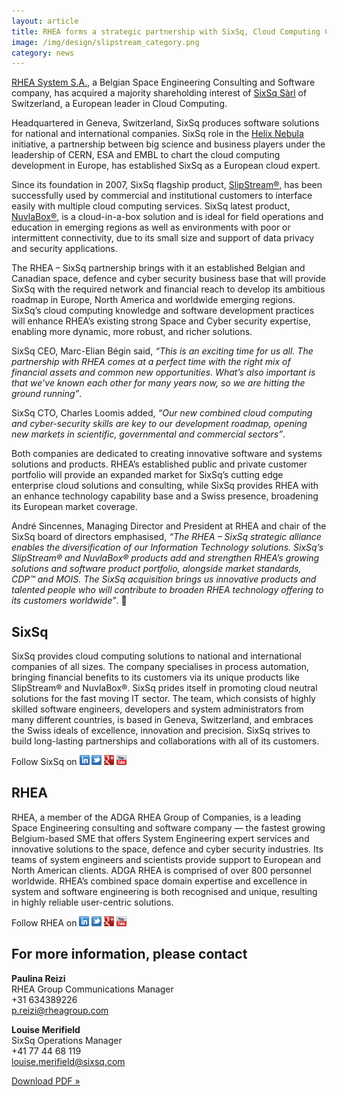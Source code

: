 ```yaml
---
layout: article
title: RHEA forms a strategic partnership with SixSq, Cloud Computing Company
image: /img/design/slipstream_category.png
category: news
---
```


[RHEA System S.A.](http://rheagroup.com/), a Belgian Space Engineering Consulting and Software company, has acquired a majority shareholding interest of [SixSq Sàrl](http://sixsq.com/) of Switzerland, a European leader in Cloud Computing. 

Headquartered in Geneva, Switzerland, SixSq produces software solutions for national and international companies. SixSq role in the [Helix Nebula](http://www.helix-nebula.eu/) initiative, a partnership between big science and business players under the leadership of CERN, ESA and EMBL to chart the cloud computing development in Europe, has established SixSq as a European cloud expert. 

Since its foundation in 2007, SixSq flagship product, [SlipStream®](http://sixsq.com/products/slipstream), has been successfully used by commercial and institutional customers to interface easily with multiple cloud computing services. SixSq latest product, [NuvlaBox®](http://sixsq.com/products/nuvlabox), is a cloud-in-a-box solution and is ideal for field operations and education in emerging regions as well as environments with poor or intermittent connectivity, due to its small size and support of data privacy and security applications. 

The RHEA – SixSq partnership brings with it an established Belgian and Canadian space, defence and cyber security business base that will provide SixSq with the required network and financial reach to develop its ambitious roadmap in Europe, North America and worldwide emerging regions. SixSq’s cloud computing knowledge and software development practices will enhance RHEA’s existing strong Space and Cyber security expertise, enabling more dynamic, more robust, and richer solutions. 

SixSq CEO, Marc-Elian Bégin said, *“This is an exciting time for us all. The partnership with RHEA comes at a perfect time with the right mix of financial assets and common new opportunities. What’s also important is that we’ve known each other for many years now, so we are hitting the ground running”*. 

SixSq CTO, Charles Loomis added, *“Our new combined cloud computing and cyber-security skills are key to our development roadmap, opening new markets in scientific, governmental and commercial sectors”*. 

Both companies are dedicated to creating innovative software and systems solutions and products. RHEA’s established public and private customer portfolio will provide an expanded market for SixSq’s cutting edge enterprise cloud solutions and consulting, while SixSq provides RHEA with an enhance technology capability base and a Swiss presence, broadening its European market coverage. 

André Sincennes, Managing Director and President at RHEA and chair of the SixSq board of directors emphasised, *“The RHEA – SixSq strategic alliance enables the diversification of our Information Technology solutions. SixSq’s SlipStream® and NuvlaBox® products add and strengthen RHEA’s growing solutions and software product portfolio, alongside market standards, CDP™ and MOIS. The SixSq acquisition brings us innovative products and talented people who will contribute to broaden RHEA technology offering to its customers worldwide”*. 


SixSq
----

SixSq provides cloud computing solutions to national and international companies of all sizes. The company specialises in process automation, bringing financial benefits to its customers via its unique products like SlipStream® and NuvlaBox®. SixSq prides itself in promoting cloud neutral solutions for the fast moving IT sector. The team, which consists of highly skilled software engineers, developers and system administrators from many different countries, is based in Geneva, Switzerland, and embraces the Swiss ideals of excellence, innovation and precision. SixSq strives to build long-lasting partnerships and collaborations with all of its customers. 


Follow SixSq on
<a href="http://linkedin.com/company/sixsq"><img src="/img/design/linkedin_small.png" alt="LinkedIn" width="16" /></a> <a href="http://twitter.com/@sixsq"><img src="/img/design/twitter_small.png" alt="Twitter" width="16" /></a> <a href="http://plus.google.com/+sixsq"><img src="/img/design/google_plus_small.png" alt="Google+" width="16" /></a> <a href="https://www.youtube.com/channel/UCGYw3n7c-QsDtsVH32By1-g"><img src="/img/design/youtube_small.png" alt="Youtube" width="16"/></a>

   
RHEA
----

RHEA, a member of the ADGA RHEA Group of Companies, is a leading Space Engineering consulting and software company — the fastest growing Belgium-based SME that offers System Engineering expert services and innovative solutions to the space, defence and cyber security industries. Its teams of system engineers and scientists provide support to European and North American clients. ADGA RHEA is comprised of over 800 personnel worldwide. RHEA’s combined space domain expertise and excellence in system and software engineering is both recognised and unique, resulting in highly reliable user-centric solutions. 

Follow RHEA on
<a href="http://www.linkedin.com/company/rheagroup"><img src="/img/design/linkedin_small.png" alt="LinkedIn" width="16" /></a> <a href="https://twitter.com/rheagroup"><img src="/img/design/twitter_small.png" alt="Twitter" width="16" /></a> <a href="https://plus.google.com/100614059950553823364"><img src="/img/design/google_plus_small.png" alt="Google+" width="16" /></a> <a href="https://www.youtube.com/user/therheagroup"><img src="/img/design/youtube_small.png" alt="Youtube" width="16"/></a>


For more information, please contact
----

**Paulina Reizi**  
RHEA Group Communications Manager  
+31 634389226  
[p.reizi@rheagroup.com](mailto:p.reizi@rheagroup.com)

**Louise Merifield**  
SixSq Operations Manager  
+41 77 44 68 119  
[louise.merifield@sixsq.com](mailto:louise.merifield@sixsq.com)


<p><a href="/news/pdf/2015-1-14-RHEA-teams-with-SixSq.pdf" class="btn btn-primary btn-lg" role="button">Download PDF &raquo;</a></p>
